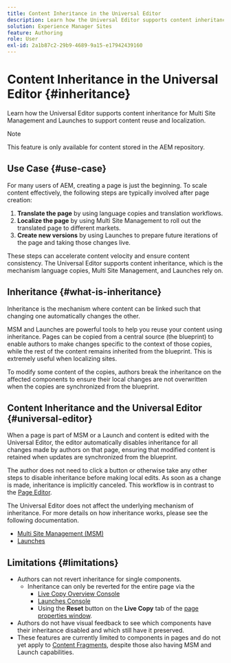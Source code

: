 ```yaml
---
title: Content Inheritance in the Universal Editor
description: Learn how the Universal Editor supports content inheritance for Multi Site Management and Launches to support content reuse and localization.
solution: Experience Manager Sites
feature: Authoring
role: User
exl-id: 2a1b87c2-29b9-4689-9a15-e17942439160
---
```

# Content Inheritance in the Universal Editor {#inheritance}

Learn how the Universal Editor supports content inheritance for Multi Site Management and Launches to support content reuse and localization.

>[!NOTE]
>
>This feature is only available for content stored in the AEM repository.

## Use Case {#use-case}

For many users of AEM, creating a page is just the beginning. To scale content effectively, the following steps are typically involved after page creation:

1. **Translate the page** by using language copies and translation workflows.
1. **Localize the page** by using Multi Site Management to roll out the translated page to different markets.
1. **Create new versions** by using Launches to prepare future iterations of the page and taking those changes live.

These steps can accelerate content velocity and ensure content consistency. The Universal Editor supports content inheritance, which is the mechanism language copies, Multi Site Management, and Launches rely on.

## Inheritance {#what-is-inheritance}

Inheritance is the mechanism where content can be linked such that changing one automatically changes the other.

MSM and Launches are powerful tools to help you reuse your content using inheritance. Pages can be copied from a central source (the blueprint) to enable authors to make changes specific to the context of those copies, while the rest of the content remains inherited from the blueprint. This is extremely useful when localizing sites.

To modify some content of the copies, authors break the inheritance on the affected components to ensure their local changes are not overwritten when the copies are synchronized from the blueprint.

## Content Inheritance and the Universal Editor {#universal-editor}

When a page is part of MSM or a Launch and content is edited with the Universal Editor, the editor automatically disables inheritance for all changes made by authors on that page, ensuring that modified content is retained when updates are synchronized from the blueprint.

The author does not need to click a button or otherwise take any other steps to disable inheritance before making local edits. As soon as a change is made, inheritance is implicitly canceled. This workflow is in contrast to the [Page Editor](/help/sites-cloud/authoring/page-editor/edit-content.md#inherited-components).

The Universal Editor does not affect the underlying mechanism of inheritance. For more details on how inheritance works, please see the following documentation.

* [Multi Site Management (MSM)](/help/sites-cloud/administering/msm/overview.md)
* [Launches](/help/sites-cloud/authoring/launches/overview.md) 

## Limitations {#limitations}

* Authors can not revert inheritance for single components.
  * Inheritance can only be reverted for the entire page via the
    * [Live Copy Overview Console](/help/sites-cloud/administering/msm/live-copy-overview.md) 
    * [Launches Console](/help/sites-cloud/authoring/launches/overview.md#the-launches-console)
    * Using the **Reset** button on the **Live Copy** tab of the [page properties window](/help/sites-cloud/authoring/sites-console/page-properties.md).
* Authors do not have visual feedback to see which components have their inheritance disabled and which still have it preserved.
* These features are currently limited to components in pages and do not yet apply to [Content Fragments](/help/sites-cloud/administering/content-fragments/overview.md), despite those also having MSM and Launch capabilities.
